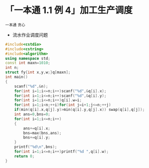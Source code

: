 # 「一本通 1.1 例 4」加工生产调度

`一本通` `贪心`

- 流水作业调度问题

```cpp
#include<cstdio>
#include<cstring>
#include<algorithm>
using namespace std;
const int maxn=1010;
int n;
struct fy{int x,y,w;}q[maxn];
int main()
{
	scanf("%d",&n);
	for(int i=1;i<=n;i++)scanf("%d",&q[i].x);
	for(int i=1;i<=n;i++)scanf("%d",&q[i].y);
	for(int i=1;i<=n;i++)q[i].w=i;
	for(int i=1;i<n;++i)for(int j=i+1;j<=n;++j)
	if(min(q[i].x,q[j].y)>min(q[i].y,q[j].x)) swap(q[i],q[j]);
	int ans=0,bns=0;
	for(int i=1;i<=n;i++)
	{
		ans+=q[i].x;
		bns=max(bns,ans);
		bns+=q[i].y;
	}
	printf("%d\n",bns);
	for(int i=1;i<=n;i++)printf("%d ",q[i].w);
	return 0;
}
```
<!--stackedit_data:
eyJoaXN0b3J5IjpbMTE0NjI5MDUyMV19
-->